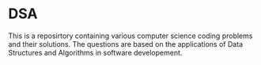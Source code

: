 # DSA

This is a reposirtory containing various computer science coding problems and their solutions. The questions are based on the applications of Data Structures and Algorithms in software developement. 
